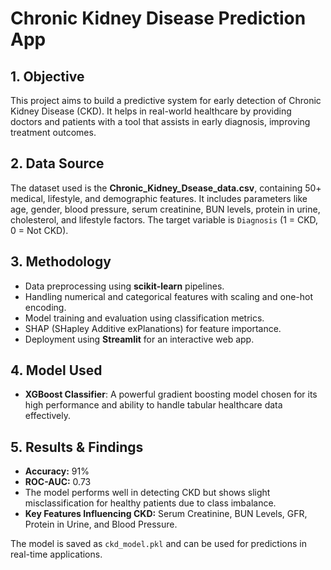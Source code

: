 # Chronic Kidney Disease Prediction App

## 1. Objective

This project aims to build a predictive system for early detection of Chronic Kidney Disease (CKD). It helps in real-world healthcare by providing doctors and patients with a tool that assists in early diagnosis, improving treatment outcomes.

## 2. Data Source

The dataset used is the **Chronic\_Kidney\_Dsease\_data.csv**, containing 50+ medical, lifestyle, and demographic features. It includes parameters like age, gender, blood pressure, serum creatinine, BUN levels, protein in urine, cholesterol, and lifestyle factors. The target variable is `Diagnosis` (1 = CKD, 0 = Not CKD).

## 3. Methodology

* Data preprocessing using **scikit-learn** pipelines.
* Handling numerical and categorical features with scaling and one-hot encoding.
* Model training and evaluation using classification metrics.
* SHAP (SHapley Additive exPlanations) for feature importance.
* Deployment using **Streamlit** for an interactive web app.

## 4. Model Used

* **XGBoost Classifier**: A powerful gradient boosting model chosen for its high performance and ability to handle tabular healthcare data effectively.

## 5. Results & Findings

* **Accuracy:** 91%
* **ROC-AUC:** 0.73
* The model performs well in detecting CKD but shows slight misclassification for healthy patients due to class imbalance.
* **Key Features Influencing CKD:** Serum Creatinine, BUN Levels, GFR, Protein in Urine, and Blood Pressure.

The model is saved as `ckd_model.pkl` and can be used for predictions in real-time applications.

